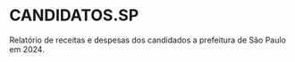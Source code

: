# CANDIDATOS.SP
 Relatório de receitas e despesas dos candidados a prefeitura de São Paulo em 2024.
